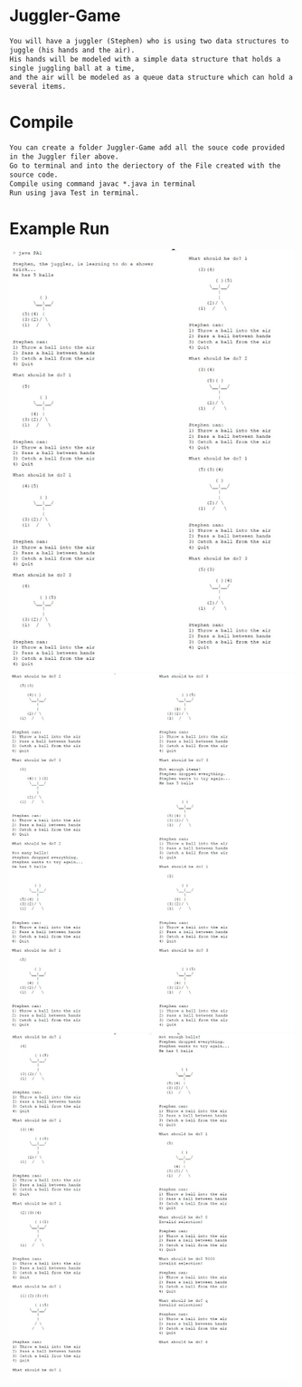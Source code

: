 # Juggler-Game

```
You will have a juggler (Stephen) who is using two data structures to juggle (his hands and the air).
His hands will be modeled with a simple data structure that holds a single juggling ball at a time, 
and the air will be modeled as a queue data structure which can hold a 
several items.

```
# Compile

```
You can create a folder Juggler-Game add all the souce code provided in the Juggler filer above.
Go to terminal and into the deriectory of the File created with the source code.
Compile using command javac *.java in terminal
Run using java Test in terminal.

```
# Example Run
![Screenshot](Test1.JPG)
![Screenshot](Test2.JPG)
![Screenshot](Test3.JPG)

